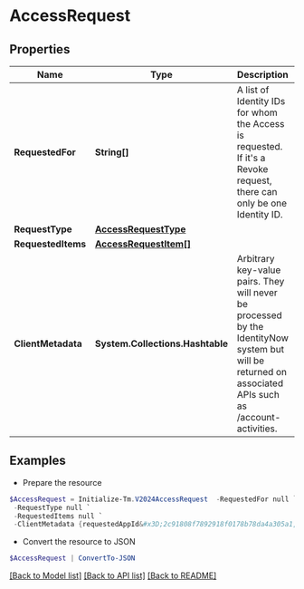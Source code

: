 # AccessRequest
## Properties

Name | Type | Description | Notes
------------ | ------------- | ------------- | -------------
**RequestedFor** | **String[]** | A list of Identity IDs for whom the Access is requested. If it&#39;s a Revoke request, there can only be one Identity ID. | 
**RequestType** | [**AccessRequestType**](AccessRequestType.md) |  | [optional] 
**RequestedItems** | [**AccessRequestItem[]**](AccessRequestItem.md) |  | 
**ClientMetadata** | **System.Collections.Hashtable** | Arbitrary key-value pairs. They will never be processed by the IdentityNow system but will be returned on associated APIs such as /account-activities. | [optional] 

## Examples

- Prepare the resource
```powershell
$AccessRequest = Initialize-Tm.V2024AccessRequest  -RequestedFor null `
 -RequestType null `
 -RequestedItems null `
 -ClientMetadata {requestedAppId&#x3D;2c91808f7892918f0178b78da4a305a1, requestedAppName&#x3D;test-app}
```

- Convert the resource to JSON
```powershell
$AccessRequest | ConvertTo-JSON
```

[[Back to Model list]](../README.md#documentation-for-models) [[Back to API list]](../README.md#documentation-for-api-endpoints) [[Back to README]](../README.md)

